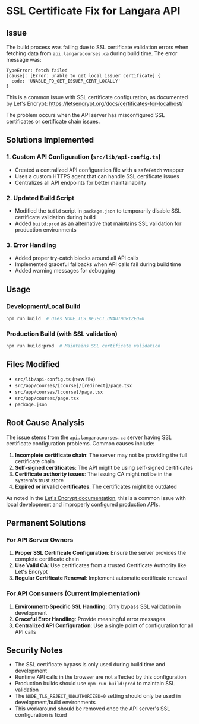 # SSL Certificate Fix for Langara API

## Issue
The build process was failing due to SSL certificate validation errors when fetching data from `api.langaracourses.ca` during build time. The error message was:

```
TypeError: fetch failed
[cause]: [Error: unable to get local issuer certificate] {
  code: 'UNABLE_TO_GET_ISSUER_CERT_LOCALLY'
}
```

This is a common issue with SSL certificate configuration, as documented by Let's Encrypt: https://letsencrypt.org/docs/certificates-for-localhost/

The problem occurs when the API server has misconfigured SSL certificates or certificate chain issues.

## Solutions Implemented

### 1. Custom API Configuration (`src/lib/api-config.ts`)
- Created a centralized API configuration file with a `safeFetch` wrapper
- Uses a custom HTTPS agent that can handle SSL certificate issues
- Centralizes all API endpoints for better maintainability

### 2. Updated Build Script
- Modified the `build` script in `package.json` to temporarily disable SSL certificate validation during build
- Added `build:prod` as an alternative that maintains SSL validation for production environments

### 3. Error Handling
- Added proper try-catch blocks around all API calls
- Implemented graceful fallbacks when API calls fail during build time
- Added warning messages for debugging

## Usage

### Development/Local Build
```bash
npm run build  # Uses NODE_TLS_REJECT_UNAUTHORIZED=0
```

### Production Build (with SSL validation)
```bash
npm run build:prod  # Maintains SSL certificate validation
```

## Files Modified
- `src/lib/api-config.ts` (new file)
- `src/app/courses/[course]/[redirect]/page.tsx`
- `src/app/courses/[course]/page.tsx`
- `src/app/courses/page.tsx`
- `package.json`

## Root Cause Analysis

The issue stems from the `api.langaracourses.ca` server having SSL certificate configuration problems. Common causes include:

1. **Incomplete certificate chain**: The server may not be providing the full certificate chain
2. **Self-signed certificates**: The API might be using self-signed certificates
3. **Certificate authority issues**: The issuing CA might not be in the system's trust store
4. **Expired or invalid certificates**: The certificates might be outdated

As noted in the [Let's Encrypt documentation](https://letsencrypt.org/docs/certificates-for-localhost/), this is a common issue with local development and improperly configured production APIs.

## Permanent Solutions

### For API Server Owners
1. **Proper SSL Certificate Configuration**: Ensure the server provides the complete certificate chain
2. **Use Valid CA**: Use certificates from a trusted Certificate Authority like Let's Encrypt
3. **Regular Certificate Renewal**: Implement automatic certificate renewal

### For API Consumers (Current Implementation)
1. **Environment-Specific SSL Handling**: Only bypass SSL validation in development
2. **Graceful Error Handling**: Provide meaningful error messages
3. **Centralized API Configuration**: Use a single point of configuration for all API calls

## Security Notes
- The SSL certificate bypass is only used during build time and development
- Runtime API calls in the browser are not affected by this configuration
- Production builds should use `npm run build:prod` to maintain SSL validation
- The `NODE_TLS_REJECT_UNAUTHORIZED=0` setting should only be used in development/build environments
- This workaround should be removed once the API server's SSL configuration is fixed
